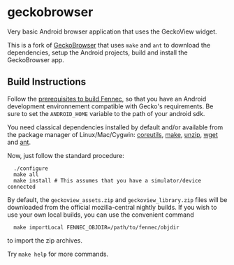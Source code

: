 geckobrowser
============

Very basic Android browser application that uses the GeckoView widget.

This is a fork of [GeckoBrowser](https://github.com/mfinkle/geckobrowser) that
uses `make` and `ant` to download the dependencies, setup the Android projects,
build and install the GeckoBrowser app.

Build Instructions
------------------

Follow the [prerequisites to build Fennec](https://wiki.mozilla.org/Mobile/Fennec/Android), so that you have an Android development environnement compatible
with Gecko's requirements. Be sure to set the `ANDROID_HOME` variable to the
path of your android sdk.

You need classical dependencies installed by default and/or available from the
package manager of Linux/Mac/Cygwin:
[coreutils](https://www.gnu.org/software/coreutils/),
[make](https://www.gnu.org/software/make/),
[unzip](http://www.info-zip.org/UnZip.html),
[wget](https://www.gnu.org/software/wget/) and
[ant](http://ant.apache.org/).

Now, just follow the standard procedure:

      ./configure
      make all
      make install # This assumes that you have a simulator/device connected

By default, the `geckoview_assets.zip` and `geckoview_library.zip` files will
be downloaded from the official mozilla-central nightly builds. If you wish to
use your own local builds, you can use the convenient command

      make importLocal FENNEC_OBJDIR=/path/to/fennec/objdir

to import the zip archives.

Try `make help` for more commands.
